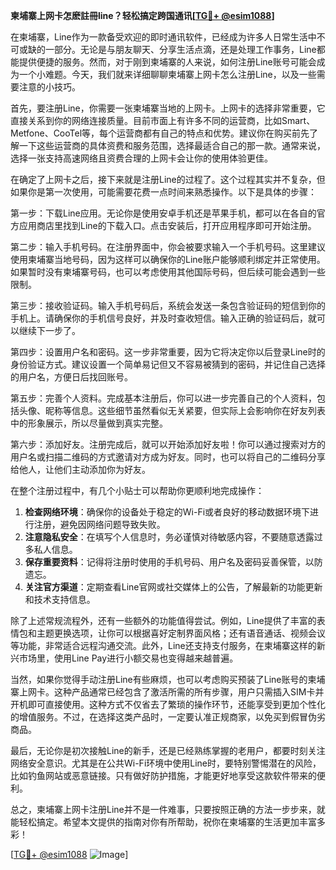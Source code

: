 **柬埔寨上网卡怎麽註冊line？轻松搞定跨国通讯[[TG💪+ @esim1088](https://t.me/s/esim1088)]**

在柬埔寨，Line作为一款备受欢迎的即时通讯软件，已经成为许多人日常生活中不可或缺的一部分。无论是与朋友聊天、分享生活点滴，还是处理工作事务，Line都能提供便捷的服务。然而，对于刚到柬埔寨的人来说，如何注册Line账号可能会成为一个小难题。今天，我们就来详细聊聊柬埔寨上网卡怎么注册Line，以及一些需要注意的小技巧。

首先，要注册Line，你需要一张柬埔寨当地的上网卡。上网卡的选择非常重要，它直接关系到你的网络连接质量。目前市面上有许多不同的运营商，比如Smart、Metfone、CooTel等，每个运营商都有自己的特点和优势。建议你在购买前先了解一下这些运营商的具体资费和服务范围，选择最适合自己的那一款。通常来说，选择一张支持高速网络且资费合理的上网卡会让你的使用体验更佳。

在确定了上网卡之后，接下来就是注册Line的过程了。这个过程其实并不复杂，但如果你是第一次使用，可能需要花费一点时间来熟悉操作。以下是具体的步骤：

第一步：下载Line应用。无论你是使用安卓手机还是苹果手机，都可以在各自的官方应用商店里找到Line的下载入口。点击安装后，打开应用程序即可开始注册。

第二步：输入手机号码。在注册界面中，你会被要求输入一个手机号码。这里建议使用柬埔寨当地号码，因为这样可以确保你的Line账户能够顺利绑定并正常使用。如果暂时没有柬埔寨号码，也可以考虑使用其他国际号码，但后续可能会遇到一些限制。

第三步：接收验证码。输入手机号码后，系统会发送一条包含验证码的短信到你的手机上。请确保你的手机信号良好，并及时查收短信。输入正确的验证码后，就可以继续下一步了。

第四步：设置用户名和密码。这一步非常重要，因为它将决定你以后登录Line时的身份验证方式。建议设置一个简单易记但又不容易被猜到的密码，并记住自己选择的用户名，方便日后找回账号。

第五步：完善个人资料。完成基本注册后，你可以进一步完善自己的个人资料，包括头像、昵称等信息。这些细节虽然看似无关紧要，但实际上会影响你在好友列表中的形象展示，所以尽量做到真实完整。

第六步：添加好友。注册完成后，就可以开始添加好友啦！你可以通过搜索对方的用户名或扫描二维码的方式邀请对方成为好友。同时，也可以将自己的二维码分享给他人，让他们主动添加你为好友。

在整个注册过程中，有几个小贴士可以帮助你更顺利地完成操作：

1. **检查网络环境**：确保你的设备处于稳定的Wi-Fi或者良好的移动数据环境下进行注册，避免因网络问题导致失败。
2. **注意隐私安全**：在填写个人信息时，务必谨慎对待敏感内容，不要随意透露过多私人信息。
3. **保存重要资料**：记得将注册时使用的手机号码、用户名及密码妥善保管，以防遗忘。
4. **关注官方渠道**：定期查看Line官网或社交媒体上的公告，了解最新的功能更新和技术支持信息。

除了上述常规流程外，还有一些额外的功能值得尝试。例如，Line提供了丰富的表情包和主题更换选项，让你可以根据喜好定制界面风格；还有语音通话、视频会议等功能，非常适合远程沟通交流。此外，Line还支持支付服务，在柬埔寨这样的新兴市场里，使用Line Pay进行小额交易也变得越来越普遍。

当然，如果你觉得手动注册Line有些麻烦，也可以考虑购买预装了Line账号的柬埔寨上网卡。这种产品通常已经包含了激活所需的所有步骤，用户只需插入SIM卡并开机即可直接使用。这种方式不仅省去了繁琐的操作环节，还能享受到更加个性化的增值服务。不过，在选择这类产品时，一定要认准正规商家，以免买到假冒伪劣商品。

最后，无论你是初次接触Line的新手，还是已经熟练掌握的老用户，都要时刻关注网络安全意识。尤其是在公共Wi-Fi环境中使用Line时，要特别警惕潜在的风险，比如钓鱼网站或恶意链接。只有做好防护措施，才能更好地享受这款软件带来的便利。

总之，柬埔寨上网卡注册Line并不是一件难事，只要按照正确的方法一步步来，就能轻松搞定。希望本文提供的指南对你有所帮助，祝你在柬埔寨的生活更加丰富多彩！

[[TG💪+ @esim1088](https://t.me/s/esim1088) ![Image](https://i.postimg.cc/4NQfJmqS/Snipaste-2025-05-13-00-14-12.png)]